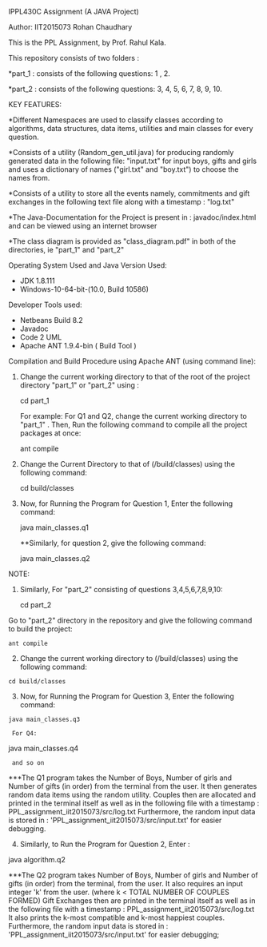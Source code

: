 IPPL430C Assignment
(A JAVA Project)

Author:
IIT2015073
Rohan Chaudhary

This is the PPL Assignment, by Prof. Rahul Kala.


This repository consists of two folders : 

*part_1 : consists of the following questions: 1 , 2.

*part_2 : consists of the following questions: 3, 4, 5, 6, 7, 8, 9, 10.



KEY FEATURES:

*Different Namespaces are used to classify classes according to algorithms, data structures, data items, utilities and main classes for every question.

*Consists of a utility (Random_gen_util.java) for producing randomly generated data in the following file: "input.txt"
 for input boys, gifts and girls and uses a 
 dictionary of names ("girl.txt" and "boy.txt") to choose the names from.

*Consists of a utility to store all the events namely, commitments and gift exchanges in the
 following text file along with a timestamp :    "log.txt"

*The Java-Documentation for the Project is present in : javadoc/index.html
  and can be viewed using an internet browser

*The class diagram is provided as "class_diagram.pdf" in both of the directories, ie "part_1" and "part_2"



Operating System Used and Java Version Used: 

* JDK 1.8.111
* Windows-10-64-bit-(10.0, Build 10586)



Developer Tools used:

* Netbeans Build 8.2
* Javadoc  
* Code 2 UML 
* Apache ANT 1.9.4-bin ( Build Tool )



Compilation and Build Procedure using Apache ANT (using command line):

1. Change the current working directory to that of the root of the project directory "part_1" or "part_2"  using :

    cd part_1
   
   For example: For Q1 and Q2, change the current working directory to "part_1" .
   Then, Run the following command to compile all the project packages at once: 
   
    ant compile


2. Change the Current Directory to that of (/build/classes) using the following command:

    cd build/classes


3. Now, for Running the Program for Question 1, Enter the following command:

    java main_classes.q1


   **Similarly, for question 2, give the following command:
  
    java main_classes.q2




NOTE:

  1. Similarly, For "part_2" consisting of questions 3,4,5,6,7,8,9,10: 
  
     cd part_2


   Go to "part_2" directory in the repository and give the following command to build the project:

    ant compile


  2. Change the current working directory to (/build/classes) using the following command:

    cd build/classes


  3. Now, for Running the Program for Question 3, Enter the following command:

    java main_classes.q3

     For Q4:

  java main_classes.q4
  
     and so on




***The Q1 program takes the Number of Boys, Number of girls and Number of gifts (in order) from the terminal from the user.
   It then generates random data items using the random utility.
   Couples then are allocated and printed in the terminal itself as well as in the following file with a timestamp : PPL_assignment_iit2015073/src/log.txt
   Furthermore, the random input data is stored in : 'PPL_assignment_iit2015073/src/input.txt' for easier debugging.


4. Similarly, to Run the Program for Question 2, Enter :

  java algorithm.q2

***The Q2 program takes Number of Boys, Number of girls and Number of gifts (in order) from the terminal, from the user.
   It also requires an input integer 'k' from the user. (where k < TOTAL NUMBER OF COUPLES FORMED)
   Gift Exchanges then are printed in the terminal itself as well as in the following file with a timestamp : PPL_assignment_iit2015073/src/log.txt
   It also prints the k-most compatible and k-most happiest couples.
   Furthermore, the random input data is stored in : 'PPL_assignment_iit2015073/src/input.txt' for easier debugging;


